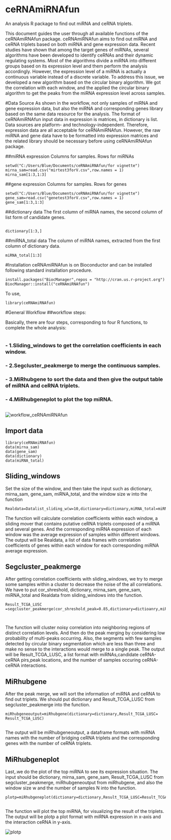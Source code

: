 # ceRNAmiRNAfun


An analysis R package to find out miRNA and ceRNA triplets.

This document guides the user through all available functions of the ceRNAmiRNAfun package. ceRNAmiRNAfun aims to find out miRNA and ceRNA triplets based on both miRNA and gene expression data.
Recent studies have shown that among the target genes of miRNAs, several algorithms have been developed to identify ceRNAs and their dynamic regulating systems. Most of the algorithms divide a miRNA into different groups based on its expression level and them perform the analysis accordingly. However, the expression level of a miRNA is actually a continuous variable instead of a discrete variable. To address this issue, we developed a new algorithm based on the circular binary algorithm. We got the correlation with each window, and the applied the circular binary algorithm to get the peaks from the miRNA expression level across samples.

#Data Source
As shown in the workflow, not only samples of miRNA and gene expression data, but also the miRNA and corresponding genes library based on the same data resource for the analysis. The format of ceRNAmiRNAfun input data in expression is matrices, in dictionary is list. Data sources are platform- and technology-independent. Therefore, expression data are all acceptable for ceRNAmiRNAfun. However, the raw miRNA and gene data have to be formatted into expression matrices and the related library should be necessary before using ceRNAmiRNAfun package.

##miRNA expression
Columns for samples. Rows for miRNAs

```{r }
setwd("C:/Users/Blue/Documents/ceRNAmiRNAfun/for vignette")
mirna_sam=read.csv("mirtest3forV.csv",row.names = 1)
mirna_sam[1:3,1:3]
```

##gene expression
Columns for samples. Rows for genes


```{r}
setwd("C:/Users/Blue/Documents/ceRNAmiRNAfun/for vignette")
gene_sam=read.csv("genetest3forV.csv",row.names = 1)
gene_sam[1:3,1:3]
```

##dictionary data
The first column of miRNA names, the second column of list form of candidate genes. 


```{r}

dictionary[1:3,]
```
##miRNA_total data
The column of miRNA names, extracted from the first column of dictionary data. 

```{r}
miRNA_total[1:3]

```

#Installation
ceRNAmiRNAfun is on Bioconductor and can be installed following standard installation procedure.


  
```{r,echo=TRUE,results = "hide",message=FALSE,eval=FALSE }
install.packages("BiocManager",repos = "http://cran.us.r-project.org")
BiocManager::install("ceRNAmiRNAfun")
```
To use,

```{r,echo=TRUE,results = "hide",message=FALSE,eval=FALSE}
library(ceRNAmiRNAfun)
```

#General Workflow
##workflow steps:

Basically, there are four steps, corresponding to four R functions, to complete the whole analysis:
```{r}

```

###	- 1.Sliding_windows to get the correlation coefficients in each window.
###	- 2.Segcluster_peakmerge to merge the continuous samples.
###	- 3.MiRhubgene to sort the data and then give the output table of miRNA and ceRNA triplets.
###	- 4.MiRhubgeneplot to plot the top miRNA.

```{r}

```

![workflow_ceRNAmiRNAfun](C:/Users/Blue/Documents/ceRNAmiRNAfun/vignettes/pics/workflow_ceRNAmiRNAfun.png)



##	Import data


```{r,echo=TRUE,results = "hide",message=FALSE,eval=FALSE}
library(ceRNAmiRNAfun)
data(mirna_sam)
data(gene_sam)
data(dictionary)
data(miRNA_total)
```



##	Sliding_windows
Set the size of the window, and then take the input such as dictionary, mirna_sam, gene_sam, miRNA_total, and the window size w into the function


```{r,echo=TRUE,results = "hide",message=FALSE,eval=FALSE}
Realdata=Datalist_sliding_w(w=10,dictionary=dictionary,miRNA_total=miRNA_total,mirna_sam=mirna_sam,gene_sam=gene_sam)

```
The function will calculate correlation coefficients within each window, a sliding mover that contains putative ceRNA triplets composed of a miRNA and several genes. And the corresponding miRNA expression of each window was the average expression of samples within different windows. The output will be Realdata, a list of data frames with correlation coefficients of genes within each window for each corresponding miRNA average expression.

##	Segcluster_peakmerge
After getting correlation coefficients with sliding_windows, we try to merge some samples within a cluster to decrease the noise of the all correlations. We have to put cor_shreshold, dictionary, mirna_sam, gene_sam, miRNA_total and Realdata from sliding_windows into the function.

```{r,echo=TRUE,results = "hide",message=FALSE,eval=FALSE}
Result_TCGA_LUSC =segcluster_peakmerge(cor_shreshold_peak=0.85,dictionary=dictioanry,miRNA_total=miRNA_total,mirna_sam=mirna_sam,gene_sam=gene_sam,Realdata=Realdata)



```
The function will cluster noisy correlation into neighboring regions of distinct correlation levels. And then do the peak merging by considering low probability of multi-peaks occurring. Also, the segments with few samples detected by circular binary segmentation which are less than three and make no sense to the interactions would merge to a single peak. The output will be Result_TCGA_LUSC, a list format with miRNAs,candidate ceRNA-ceRNA pirs,peak locations, and the number of samples occuring ceRNA-ceRNA interactions.  

##	MiRhubgene
After the peak merge, we will sort the information of miRNA and ceRNA to find out triplets. We should put dictionary and Result_TCGA_LUSC from segcluster_peakmerge into the function.


```{r,echo=TRUE,results = "hide",message=FALSE,eval=FALSE}
miRhubgeneoutput=miRhubgene(dictionary=dictionary,Result_TCGA_LUSC= Result_TCGA_LUSC)


```
The output will be miRhubgeneoutput, a dataframe formats with miRNA names with the number of bridging ceRNA triplets and the corresponding genes with the number of ceRNA triplets.  

##	MiRhubgeneplot
Last,.we do the plot of the top miRNA to see its expression situation. The input should be dictionary, mirna_sam, gene_sam, Result_TCGA_LUSC from segcluster_peakmerge, miRhubgeneoutput from miRhubgene, and also the window size w and the number of samples N into the function.


```{r,echo=TRUE,results = "hide",message=FALSE,eval=FALSE}
plotp=miRhubgeneplot(dictionary=dictionary,Result_TCGA_LUSC=Result_TCGA_LUSC,mirna_sam=mirna_sam,miRhubgeneoutput=miRhubgeneoutput,w=10,N=475)
  
```
The function will plot the top miRNA, for visualizing the result of the triplets. The output will be plotp a plot format with miRNA expression in x-axis and the interaction ceRNA in y-axis.


![plotp](C:/Users/Blue/Documents/ceRNAmiRNAfun/vignettes/pics/plotp.png)
